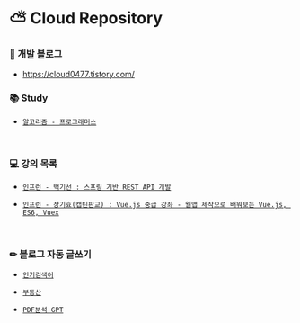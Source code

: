 # ⛅ Cloud Repository 

### 📢 개발 블로그
  - https://cloud0477.tistory.com/

### 📚 Study
  - [`알고리즘 - 프로그래머스`](https://github.com/cloud0477/cloud/tree/main/programmers)

<br>

### 💻 강의 목록
  - [`인프런 - 백기선 : 스프링 기반 REST API 개발`](https://www.inflearn.com/course/spring_rest-api)

  - [`인프런 - 장기효(캡틴판교) : Vue.js 중급 강좌 - 웹앱 제작으로 배워보는 Vue.js, ES6, Vuex`](https://www.inflearn.com/course/vue-pwa-vue-js-%EC%A4%91%EA%B8%89)

<br>


### ✏ 블로그 자동 글쓰기
  - [`인기검색어`](https://github.com/cloud0477/cloud/tree/main/blog_byPython/blog)

  - [`부동산`](https://github.com/cloud0477/cloud/tree/main/blog_byPython/real/crolling)

  - [`PDF분석 GPT`](https://github.com/cloud0477/cloud/tree/main/blog_byPython/real/chatPdf)

<br>
